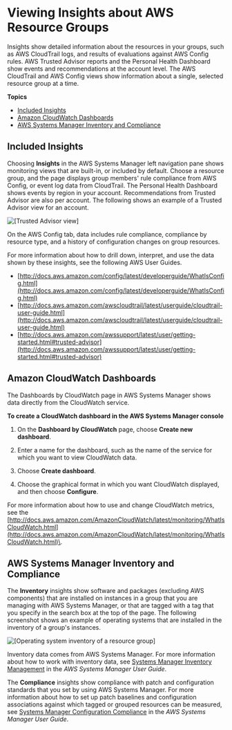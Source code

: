 # Viewing Insights about AWS Resource Groups<a name="viewing-group-insights"></a>

Insights show detailed information about the resources in your groups, such as AWS CloudTrail logs, and results of evaluations against AWS Config rules\. AWS Trusted Advisor reports and the Personal Health Dashboard show events and recommendations at the account level\. The AWS CloudTrail and AWS Config views show information about a single, selected resource group at a time\.

**Topics**
+ [Included Insights](#w4aab5c34b7)
+ [Amazon CloudWatch Dashboards](#w4aab5c34b9)
+ [AWS Systems Manager Inventory and Compliance](#w4aab5c34c11)

## Included Insights<a name="w4aab5c34b7"></a>

Choosing **Insights** in the AWS Systems Manager left navigation pane shows monitoring views that are built\-in, or included by default\. Choose a resource group, and the page displays group members' rule compliance from AWS Config, or event log data from CloudTrail\. The Personal Health Dashboard shows events by region in your account\. Recommendations from Trusted Advisor are also per account\. The following shows an example of a Trusted Advisor view for an account\.

![\[Trusted Advisor view\]](http://docs.aws.amazon.com/ARG/latest/userguide/images/rg-insights-ta.png)

On the AWS Config tab, data includes rule compliance, compliance by resource type, and a history of configuration changes on group resources\.

For more information about how to drill down, interpret, and use the data shown by these insights, see the following AWS User Guides\.
+ [http://docs.aws.amazon.com/config/latest/developerguide/WhatIsConfig.html](http://docs.aws.amazon.com/config/latest/developerguide/WhatIsConfig.html)
+ [http://docs.aws.amazon.com/awscloudtrail/latest/userguide/cloudtrail-user-guide.html](http://docs.aws.amazon.com/awscloudtrail/latest/userguide/cloudtrail-user-guide.html)
+ [http://docs.aws.amazon.com/awssupport/latest/user/getting-started.html#trusted-advisor](http://docs.aws.amazon.com/awssupport/latest/user/getting-started.html#trusted-advisor)

## Amazon CloudWatch Dashboards<a name="w4aab5c34b9"></a>

The Dashboards by CloudWatch page in AWS Systems Manager shows data directly from the CloudWatch service\.

**To create a CloudWatch dashboard in the AWS Systems Manager console**

1. On the **Dashboard by CloudWatch** page, choose **Create new dashboard**\.

1. Enter a name for the dashboard, such as the name of the service for which you want to view CloudWatch data\.

1. Choose **Create dashboard**\.

1. Choose the graphical format in which you want CloudWatch displayed, and then choose **Configure**\.

For more information about how to use and change CloudWatch metrics, see the [http://docs.aws.amazon.com/AmazonCloudWatch/latest/monitoring/WhatIsCloudWatch.html](http://docs.aws.amazon.com/AmazonCloudWatch/latest/monitoring/WhatIsCloudWatch.html)\.

## AWS Systems Manager Inventory and Compliance<a name="w4aab5c34c11"></a>

The **Inventory** insights show software and packages \(excluding AWS components\) that are installed on instances in a group that you are managing with AWS Systems Manager, or that are tagged with a tag that you specify in the search box at the top of the page\. The following screenshot shows an example of operating systems that are installed in the inventory of a group's instances\.

![\[Operating system inventory of a resource group\]](http://docs.aws.amazon.com/ARG/latest/userguide/images/rg-inventory-osversion.png)

Inventory data comes from AWS Systems Manager\. For more information about how to work with inventory data, see [Systems Manager Inventory Management](http://docs.aws.amazon.com/systems-manager/latest/userguide/systems-manager-inventory.html) in the *AWS Systems Manager User Guide*\.

The **Compliance** insights show compliance with patch and configuration standards that you set by using AWS Systems Manager\. For more information about how to set up patch baselines and configuration associations against which tagged or grouped resources can be measured, see [Systems Manager Configuration Compliance](http://docs.aws.amazon.com/systems-manager/latest/userguide/systems-manager-compliance.html) in the *AWS Systems Manager User Guide*\.